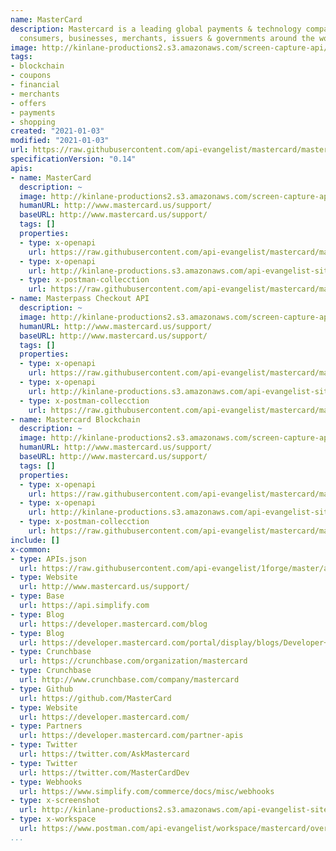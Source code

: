 ```yaml
---
name: MasterCard
description: Mastercard is a leading global payments & technology company that connects
  consumers, businesses, merchants, issuers & governments around the world.
image: http://kinlane-productions2.s3.amazonaws.com/screen-capture-api/366-mastercard.jpg
tags:
- blockchain
- coupons
- financial
- merchants
- offers
- payments
- shopping
created: "2021-01-03"
modified: "2021-01-03"
url: https://raw.githubusercontent.com/api-evangelist/mastercard/master/apis.json
specificationVersion: "0.14"
apis:
- name: MasterCard
  description: ~
  image: http://kinlane-productions2.s3.amazonaws.com/screen-capture-api/366-mastercard.jpg
  humanURL: http://www.mastercard.us/support/
  baseURL: http://www.mastercard.us/support/
  tags: []
  properties:
  - type: x-openapi
    url: https://raw.githubusercontent.com/api-evangelist/mastercard/master/mastercard-openapi.json
  - type: x-openapi
    url: http://kinlane-productions.s3.amazonaws.com/api-evangelist-site/company/openapis/mastercard.json
  - type: x-postman-collecction
    url: https://raw.githubusercontent.com/api-evangelist/mastercard/master/mastercard-postman-collection.json
- name: Masterpass Checkout API
  description: ~
  image: http://kinlane-productions2.s3.amazonaws.com/screen-capture-api/366-mastercard.jpg
  humanURL: http://www.mastercard.us/support/
  baseURL: http://www.mastercard.us/support/
  tags: []
  properties:
  - type: x-openapi
    url: https://raw.githubusercontent.com/api-evangelist/mastercard/master/masterpass-checkout-api-openapi.json
  - type: x-openapi
    url: http://kinlane-productions.s3.amazonaws.com/api-evangelist-site/company/openapis/masterpass-checkout-api.json
  - type: x-postman-collecction
    url: https://raw.githubusercontent.com/api-evangelist/mastercard/master/masterpass-checkout-api-postman-collection.json
- name: Mastercard Blockchain
  description: ~
  image: http://kinlane-productions2.s3.amazonaws.com/screen-capture-api/366-mastercard.jpg
  humanURL: http://www.mastercard.us/support/
  baseURL: http://www.mastercard.us/support/
  tags: []
  properties:
  - type: x-openapi
    url: https://raw.githubusercontent.com/api-evangelist/mastercard/master/mastercard-blockchain-openapi.json
  - type: x-openapi
    url: http://kinlane-productions.s3.amazonaws.com/api-evangelist-site/company/openapis/mastercard-blockchain.json
  - type: x-postman-collecction
    url: https://raw.githubusercontent.com/api-evangelist/mastercard/master/mastercard-blockchain-postman-collection.json
include: []
x-common:
- type: APIs.json
  url: https://raw.githubusercontent.com/api-evangelist/1forge/master/apis.json
- type: Website
  url: http://www.mastercard.us/support/
- type: Base
  url: https://api.simplify.com
- type: Blog
  url: https://developer.mastercard.com/blog
- type: Blog
  url: https://developer.mastercard.com/portal/display/blogs/Developer+Blogs
- type: Crunchbase
  url: https://crunchbase.com/organization/mastercard
- type: Crunchbase
  url: http://www.crunchbase.com/company/mastercard
- type: Github
  url: https://github.com/MasterCard
- type: Website
  url: https://developer.mastercard.com/
- type: Partners
  url: https://developer.mastercard.com/partner-apis
- type: Twitter
  url: https://twitter.com/AskMastercard
- type: Twitter
  url: https://twitter.com/MasterCardDev
- type: Webhooks
  url: https://www.simplify.com/commerce/docs/misc/webhooks
- type: x-screenshot
  url: http://kinlane-productions2.s3.amazonaws.com/api-evangelist-site/company/screenshots/mastercard-screenshot.png
- type: x-workspace
  url: https://www.postman.com/api-evangelist/workspace/mastercard/overview
...
```

